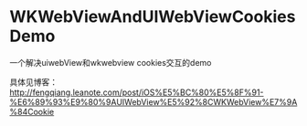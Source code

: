 # WKWebViewAndUIWebViewCookiesDemo
一个解决uiwebView和wkwebview cookies交互的demo

具体见博客：http://fengqiang.leanote.com/post/iOS%E5%BC%80%E5%8F%91-%E6%89%93%E9%80%9AUIWebView%E5%92%8CWKWebView%E7%9A%84Cookie